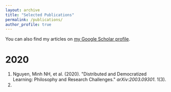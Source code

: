 ```yaml
---
layout: archive
title: "Selected Publications"
permalink: /publications/
author_profile: true
---
```


You can also find my articles on [my Google Scholar profile](https://scholar.google.com/citations?user=tnoge7wAAAAJ).

2020
======
1. Nguyen, Minh NH, et al. (2020). "Distributed and Democratized Learning: Philosophy and Research Challenges." <i>arXiv:2003.09301</i>. 1(3).
2. 
